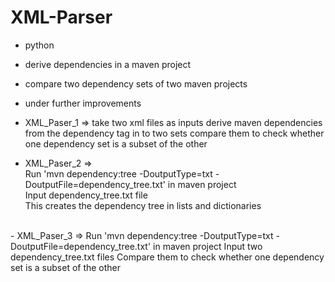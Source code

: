 # XML-Parser
- python
- derive dependencies in a maven project 
- compare two dependency sets of two maven projects  
- under further improvements

- XML_Paser_1 => 
 take two xml files as inputs
 derive maven dependencies from the dependency tag in to two sets
 compare them to check whether one dependency set is a subset of the other
 
- XML_Paser_2 =>  
    Run 'mvn dependency:tree -DoutputType=txt -DoutputFile=dependency_tree.txt' in maven project  
    Input dependency_tree.txt file  
    This creates the dependency tree in lists and dictionaries
<br>
- XML_Paser_3 =>   
    Run 'mvn dependency:tree -DoutputType=txt -DoutputFile=dependency_tree.txt' in maven project  
    Input two dependency_tree.txt files  
    Compare them to check whether one dependency set is a subset of the other  

  
